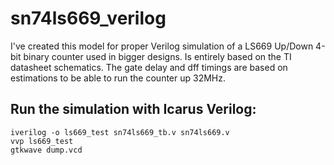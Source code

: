 # sn74ls669_verilog

I've created this model for proper Verilog simulation of a LS669 Up/Down 4-bit binary counter used
in bigger designs. Is entirely based on the TI datasheet schematics. The gate delay and dff timings
are based on estimations to be able to run the counter up 32MHz.

## Run the simulation with Icarus Verilog:
```
iverilog -o ls669_test sn74ls669_tb.v sn74ls669.v
vvp ls669_test
gtkwave dump.vcd
```
